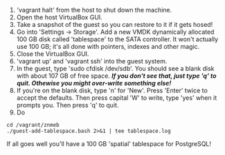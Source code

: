 1. 'vagrant halt' from the host to shut down the machine.
2. Open the host VirtualBox GUI.
3. Take a snapshot of the guest so you can restore to it if it gets hosed!
4. Go into 'Settings -> Storage'. Add a new VMDK dynamically allocated 100 GB disk called 'tablespace' to the SATA controller. It won't actually use 100 GB; it's all done with pointers, indexes and other magic.
5. Close the VirtualBox GUI.
6. 'vagrant up' and 'vagrant ssh' into the guest system.
7. In the guest, type 'sudo cfdisk /dev/sdb'. You should see a blank disk with about 107 GB of free space. ***If you don't see that, just type 'q' to quit. Othewise you might over-write something else!***
8. If you're on the blank disk, type 'n' for 'New'. Press 'Enter' twice to accept the defaults. Then press capital 'W' to write, type 'yes' when it prompts you. Then press 'q' to quit.
9. Do

```
cd /vagrant/znmeb
./guest-add-tablespace.bash 2>&1 | tee tablespace.log
```

If all goes well you'll have a 100 GB 'spatial' tablespace for PostgreSQL!
